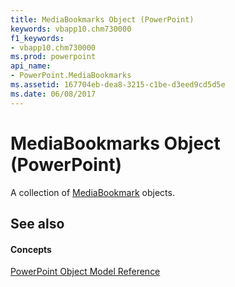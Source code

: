 ```yaml
---
title: MediaBookmarks Object (PowerPoint)
keywords: vbapp10.chm730000
f1_keywords:
- vbapp10.chm730000
ms.prod: powerpoint
api_name:
- PowerPoint.MediaBookmarks
ms.assetid: 167704eb-dea8-3215-c1be-d3eed9cd5d5e
ms.date: 06/08/2017
---
```



# MediaBookmarks Object (PowerPoint)

A collection of [MediaBookmark](PowerPoint.MediaBookmark.md) objects.


## See also


#### Concepts


[PowerPoint Object Model Reference](object-model-powerpoint-vba-reference.md)

